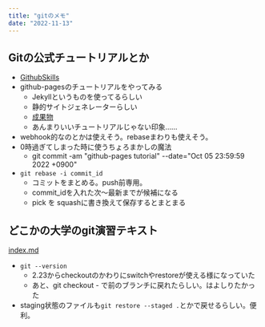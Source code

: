 ```yaml
---
title: "gitのメモ"
date: "2022-11-13"
---
```


## Gitの公式チュートリアルとか

- [GithubSkills](https://skills.github.com/)
- github-pagesのチュートリアルをやってみる
	- Jekyllというものを使ってるらしい
	- 静的サイトジェネレーターらしい
	- [成果物](https://karamiso13.github.io/githubpages/)
	- あんまりいいチュートリアルじゃない印象……
- webhook的なのとかは使えそう。rebaseまわりも使えそう。
- 0時過ぎてしまった時に使うちょろまかしの魔法
	- git commit -am "github-pages tutorial" --date="Oct 05 23:59:59 2022 +0900"
- `git rebase -i commit_id`
	- コミットをまとめる。push前専用。
	- commit_idを入れた次～最新までが候補になる
	- pick を squashに書き換えて保存するとまとまる

## どこかの大学のgit演習テキスト  

[index.md](https://kaityo256.github.io/github/)

- ``git --version``
  - 2.23からcheckoutのかわりにswitchやrestoreが使える様になっていた
  - あと、git checkout - で前のブランチに戻れたらしい。はよしりたかった
- staging状態のファイルも``git restore --staged .``とかで戻せるらしい。便利。
